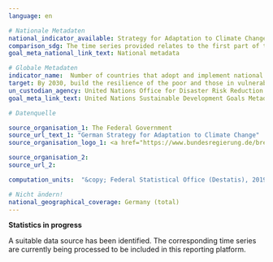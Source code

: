 ```yaml
---
language: en

# Nationale Metadaten
national_indicator_available: Strategy for Adaptation to Climate Change
comparison_sdg: The time series provided relates to the first part of the indicator regarding the adoption of a relevant strategy. A detailed comparison with the existing SDG metadata for this indicator is not expedient, as it is outdated. An updated “Technical Guidance for Monitoring and Reporting on Progress in Achieving the Global Targets of the Sendai Framework for Disaster Risk Reduction” of which the given indicator is part, was published in December 2017.
goal_meta_national_link_text: National metadata

# Globale Metadaten
indicator_name:  Number of countries that adopt and implement national disaster risk reduction strategies in line with the Sendai Framework for Disaster Risk Reduction 2015-2030
target: By 2030, build the resilience of the poor and those in vulnerable situations and reduce their exposure and vulnerability to climate-related extreme events and other economic, social and environmental shocks and disasters
un_custodian_agency: United Nations Office for Disaster Risk Reduction (UNDRR)
goal_meta_link_text: United Nations Sustainable Development Goals Metadata

# Datenquelle

source_organisation_1: The Federal Government
source_url_text_1: "German Strategy for Adaptation to Climate Change"
source_organisation_logo_1: <a href="https://www.bundesregierung.de/breg-de"><img src="https://g205sdgs.github.io/sdg-indicators/public/LogosEn/bundesregierung.png" alt="Logo Bundesregierung" /></a>

source_organisation_2:
source_url_2:

computation_units:  "&copy; Federal Statistical Office (Destatis), 2019"

# Nicht ändern!
national_geographical_coverage: Germany (total)
---
```

**Statistics in progress**

A suitable data source has been identified. The corresponding time series are currently being processed to be included in this reporting platform.

